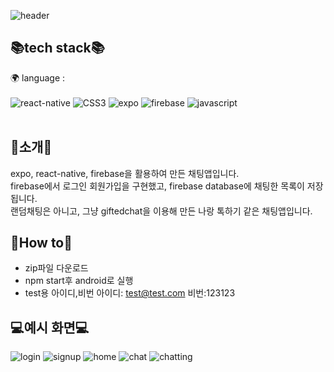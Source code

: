 ![header](https://capsule-render.vercel.app/api?type=waving&color=auto&height=300&section=header&text=Yeonji%20Github!&fontSize=90&fontColor=#333333)

## 📚tech stack📚
🌍 language : 
<br/><br/>
<img alt="react-native" src ="https://img.shields.io/badge/react.native-61DAFB.svg?&style=for-the-badge&logo=react.native&logoColor=black"/> 
<img alt="CSS3" src="https://img.shields.io/badge/CSS3-1572B6.svg?&style=for-the-badge&logo=CSS3&logoColor=white"/> 
<img alt="expo" src="https://img.shields.io/badge/expo-000020.svg?&style=for-the-badge&logo=expo&logoColor=white"/> 
<img alt="firebase" src="https://img.shields.io/badge/firebase-FFCA28.svg?&style=for-the-badge&logo=firebase&logoColor=white"/> 
<img alt="javascript" src="https://img.shields.io/badge/javascript-F7DF1E.svg?&style=for-the-badge&logo=javascript&logoColor=white"/> 
<br/><br/>

## 📢소개📢
expo, react-native, firebase을 활용하여 만든 채팅앱입니다.<br/>
firebase에서 로그인 회원가입을 구현했고, firebase database에 채팅한 목록이 저장됩니다.<br/>
랜덤채팅은 아니고, 그냥 giftedchat을 이용해 만든 나랑 톡하기 같은 채팅앱입니다.


## 🔎How to🔎
- zip파일 다운로드
- npm start후 android로 실행
- test용 아이디,비번 아이디: test@test.com 비번:123123


## 💻예시 화면💻
![login](https://github.com/kingyjjy/react-practice-useState/assets/141803642/5f715ddc-be0d-4ec2-a237-1dce22d66016)
![signup](https://github.com/kingyjjy/react-practice-useState/assets/141803642/91391362-3faf-499c-be2d-b71f81dd9b2b)
![home](https://github.com/kingyjjy/react-practice-useState/assets/141803642/dfc99009-28aa-4c9c-85f9-70c33fbaeac4)
![chat](https://github.com/kingyjjy/react-practice-useState/assets/141803642/010f195e-6b52-4b15-ab51-50266733b1d6)
![chatting](https://github.com/kingyjjy/react-practice-useState/assets/141803642/b1b6ff15-9143-4d3e-8e20-58c479da13aa)
